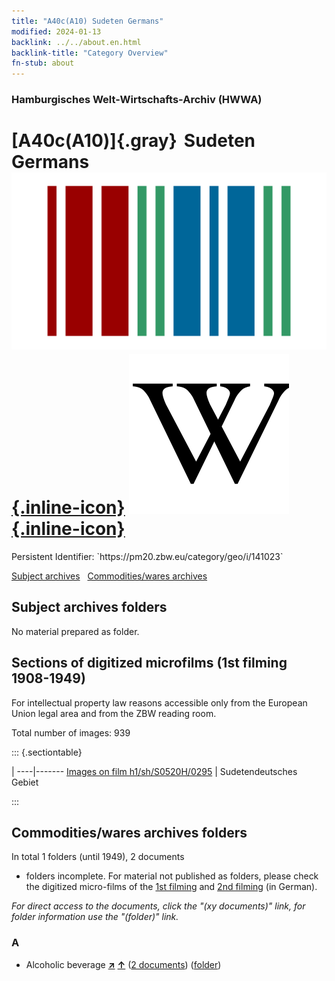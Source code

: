 ```yaml
---
title: "A40c(A10) Sudeten Germans"
modified: 2024-01-13
backlink: ../../about.en.html
backlink-title: "Category Overview"
fn-stub: about
---
```


### Hamburgisches Welt-Wirtschafts-Archiv (HWWA)

# [A40c(A10)]{.gray}&#8201; Sudeten Germans &#160; [![Wikidata](/images/Wikidata-logo.svg "Wikidata"){.inline-icon}](http://www.wikidata.org/entity/Q194242) [![Wikipedia](/images/Wikipedia-W.svg "Wikipedia"){.inline-icon}](https://en.wikipedia.org/wiki/Sudetenland)

<div class="hint">Persistent Identifier: `https://pm20.zbw.eu/category/geo/i/141023`</div>





[Subject archives](#subject-archives-folders) &#160; [Commodities/wares archives](#commoditieswares-archives-folders)




## Subject archives folders








No material prepared as folder.



<a id="filmsections" />

## Sections of digitized microfilms (1st filming 1908-1949)

<p>For intellectual property law reasons accessible only from the European Union legal area and from the ZBW reading room.</p>



<p>Total number of images: 939</p>




::: {.sectiontable}

 | 
----|-------
<a class="btn" href="https://pm20.zbw.eu/film/h1/sh/S0520H/0295" rel="nofollow">Images on film h1/sh/S0520H/0295</a> | Sudetendeutsches Gebiet


:::














## Commodities/wares archives folders











In total 1 folders (until 1949), 2 documents
- folders incomplete.  For material not published as folders, please check the
digitized micro-films of the [1st filming](/film/h1_wa.de.html) and [2nd
filming](/film/h2_wa.de.html) (in German).

_For direct access to the documents, click the "(xy documents)" link, for folder information use the "(folder)" link._



### A

- Alcoholic beverage [**&nearr;**](../../../ware/i/141966/about.en.html "Alcoholic beverage (xXX all over the world)") [**&uarr;**](../../../ware/about.en.html#PID20.02-Sp "Ware category system") (<a href="https://pm20.zbw.eu/iiifview/folder/wa/141966,141023" title="about: Alcoholic beverage : Sudeten Germans" target="_blank">2 documents</a>) ([folder](../../../../folder/wa/1419xx/141966/1410xx/141023/about.en.html))




